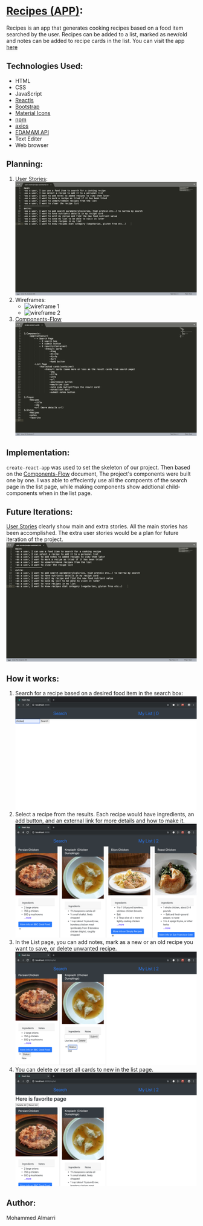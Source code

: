 # [Recipes (APP)]( https://almarrim.github.io/recipes/):
Recipes is an app that generates cooking recipes based on a food item searched by the user. Recipes can be added to a list, marked as new/old and notes can be added to recipe cards in the list. You can visit the app [here](https://almarrim.github.io/recipes/)


## Technologies Used:
- HTML
- CSS
- JavaScript
- [Reactjs](https://reactjs.org)
- [Bootstrap](https://getbootstrap.com)
- [Material Icons](https://material.io/resources/icons/?style=baseline)
- [npm](https://www.npmjs.com)
- [axios](https://www.npmjs.com/package/axios)
- [EDAMAM API](https://www.edamam.com)
- Text Editer
- Web browser

## Planning:
1. [User Stories](./docs/userStories.txt):
![User Stories](./screenshots/userStories.png)
2. Wireframes:
    - ![wireframe 1](./screenshots/image1.jpg)
    - ![wireframe 2](./screenshots/image2.jpg)
3. [Components-Flow](./docs/componentsFlow)
![Componets-Flow](./screenshots/componentsFlow.png)

## Implementation:
`create-react-app` was used to set the skeleton of our project. Then based on the [Components-Flow](./docs/componentsFlow) document, The project's components were built one by one. I was able to effeciently use all the compoents of the search page in the list page, while making components show addtional child-components when in the list page.

## Future Iterations:
[User Stories](./docs/userStories.txt) clearly show main and extra stories. All the main stories has been accomplished. The extra user stories would be a plan for future iteration of the project.
![User Stories](./screenshots/userStories.png)

## How it works:
1. Search for a recipe based on a desired food item in the search box:
![home](./screenshots/homePage.png)
2. Select a recipe from the results. Each recipe would have ingredients, an add button, and an external link for more details and how to make it.
![results](./screenshots/searchResults.png)
3. In the List page, you can add notes, mark as a new or an old recipe you want to save, or delete unwanted recipe.
![recipeCard](./screenshots/recipeCard.png)
4. You can delete or reset all cards to new in the list page.
![listpage](./screenshots/myList.png)

## Author:
Mohammed Almarri

